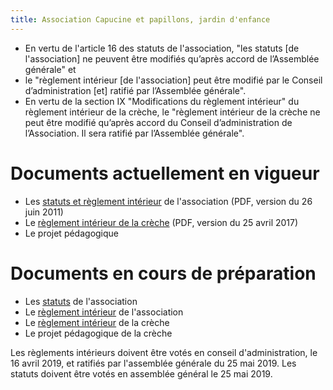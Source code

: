 ```yaml
---
title: Association Capucine et papillons, jardin d'enfance
---
```


* En vertu de l'article 16 des statuts de l'association, "les statuts
  [de l'association] ne peuvent être modifiés qu’après accord de
  l’Assemblée générale" et
* le "règlement intérieur [de l'association] peut être modifié par le
  Conseil d’administration [et] ratifié par l’Assemblée générale".
* En vertu de la section IX "Modifications du règlement intérieur" du
  règlement intérieur de la crèche, le "règlement intérieur de la
  crèche ne peut être modifié qu’après accord du Conseil
  d’administration de l’Association. Il sera ratifié par l’Assemblée
  générale".

# Documents actuellement en vigueur

* Les [statuts et règlement intérieur](archives/statuts_RI_association_2011-06-26.pdf) de l'association (PDF, version du 26 juin 2011)
* Le [règlement intérieur de la crèche](RI_creche_2017-04-25.pdf)
  (PDF, version du 25 avril 2017)
* Le projet pédagogique

# Documents en cours de préparation

* Les [statuts](statuts_association.html) de l'association
* Le [règlement intérieur](RI_association.html) de l'association
* Le [règlement intérieur](RI_creche) de la crèche
* Le projet pédagogique de la crèche

Les règlements intérieurs doivent être votés en conseil
d'administration, le 16 avril 2019, et ratifiés par l'assemblée
générale du 25 mai 2019.  Les statuts doivent être votés en assemblée
général le 25 mai 2019.
